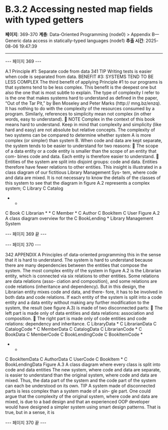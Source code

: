 # B.3.2 Accessing nested map fields with typed getters

**페이지**: 369-370
**계층**: Data-Oriented Programming (node0) > Appendix B—Generic data access in statically-typed languages (node1)
**추출 시간**: 2025-08-06 19:47:39

---


--- 페이지 369 ---

A.1 Principle #1: Separate code from data 341
TIP Writing tests is easier when code is separated from data.
BENEFIT #3: SYSTEMS TEND TO BE LESS COMPLEX
The third benefit of applying Principle #1 to our programs is that systems tend to be less
complex. This benefit is the deepest one but also the one that is most subtle to explain.
The type of complexity I refer to is the one that makes systems hard to understand
as defined in the paper, “Out of the Tar Pit,” by Ben Moseley and Peter Marks (http://
mng.bz/enzq). It has nothing to do with the complexity of the resources consumed by
a program. Similarly, references to simplicity mean not complex (in other words, easy to
understand).
 NOTE Complex in the context of this book means hard to understand.
Keep in mind that complexity and simplicity (like hard and easy) are not absolute but
relative concepts. The complexity of two systems can be compared to determine
whether system A is more complex (or simpler) than system B. When code and data
are kept separate, the system tends to be easier to understand for two reasons:
 The scope of a data entity or a code entity is smaller than the scope of an entity that com-
bines code and data. Each entity is therefore easier to understand.
 Entities of the system are split into disjoint groups: code and data. Entities therefore
have fewer relations to other entities.
This insight is illustrated in a class diagram of our fictitious Library Management Sys-
tem, where code and data are mixed. It is not necessary to know the details of the
classes of this system to see that the diagram in figure A.2 represents a complex system;
C Library
C Catalog
* *
C Book C Librarian
*
*
C Member
*
C Author
C BookItem C User
Figure A.2 A class
diagram overview for the
C BookLending * Library Management
System

--- 페이지 369 끝 ---


--- 페이지 370 ---

342 APPENDIX A Principles of data-oriented programming
this in the sense that it is hard to understand. The system is hard to understand because
there are many dependencies between the entities that compose the system.
The most complex entity of the system in figure A.2 is the Librarian entity, which
is connected via six relations to other entities. Some relations are data relations (asso-
ciation and composition), and some relations are code relations (inheritance and
dependency). But in this design, the Librarian entity mixes code and data, and there-
fore, it has to be involved in both data and code relations. If each entity of the system
is split into a code entity and a data entity without making any further modification to the
system, the result (see figure A.3) is made of two disconnected parts:
 The left part is made only of data entities and data relations: association and
composition.
 The right part is made only of code entities and code relations: dependency
and inheritance.
C LibraryData * C LibrarianData C CatalogCode
*
C MemberData C CatalogData C LibrarianCode
*
C BookData C MemberCode C BookLendingCode C BookItemCode
*
* *
C BookItemData C AuthorData C UserCode C BookItem
*
C BookLendingData
Figure A.3 A class diagram where every class is split into code and data entities
The new system, where code and data are separate, is easier to understand than the
original system, where code and data are mixed. Thus, the data part of the system and
the code part of the system can each be understood on its own.
TIP A system made of disconnected parts is less complex than a system made of a sin-
gle part.
One could argue that the complexity of the original system, where code and data are
mixed, is due to a bad design and that an experienced OOP developer would have
designed a simpler system using smart design patterns. That is true, but in a sense, it is

--- 페이지 370 끝 ---
